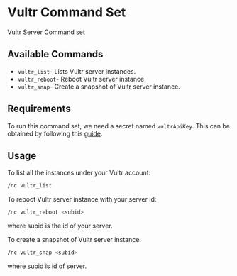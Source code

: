 # Vultr Command Set

Vultr Server Command set

## Available Commands

- `vultr_list`- Lists Vultr server instances.
- `vultr_reboot`- Reboot Vultr server instance.
- `vultr_snap`- Create a snapshot of Vultr server instance.

## Requirements

To run this command set, we need a secret named `vultrApiKey`. This can be obtained by following this [guide](https://docs.ansible.com/ansible/latest/scenario_guides/guide_vultr.html#authentication).

## Usage

To list all the instances under your Vultr account:
```sh
/nc vultr_list
```

To reboot Vultr server instance with your server id:
```sh
/nc vultr_reboot <subid>
```
where subid is the id of your server.

To create a snapshot of Vultr server instance:
```sh
/nc vultr_snap <subid>
```
where subid is id of server.
